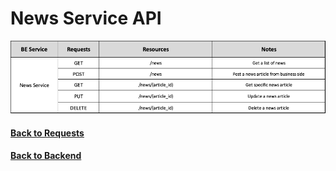 # News Service API

<img src="./assets/NewsService.png" alt="News Service API" />

#### [Back to Requests](README.md)
#### [Back to Backend](../README.md)